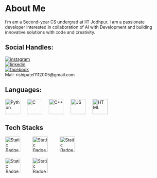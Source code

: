 
# About Me
  I’m am a Second-year CS undergrad at IIT Jodhpur. I am a passionate developer interested in collaboration of AI with Development and building innovative solutions with code and creativity.
  
## Social Handles:
<a href="https://www.instagram.com/rishi_kaneria/" >
 <img alt="instagram" src="https://img.shields.io/badge/Instagram-E4405F?logo=instagram&logoColor=white&link=https%3A%2F%2Fwww.instagram.com%2Frishi_kaneria%2F" class="inst" />
</a><br>
<a href="https://www.linkedin.com/in/rishi-kaneria-981b33280/">
 <img alt="linkedin" src="https://img.shields.io/badge/LinkedIn-0A66C2?style=plastic&logo=linkedin&logoColor=white&link=https%3A%2F%2Fwww.linkedin.com%2Fin%2Frishi-kaneria-981b33280" />
</a><br>
<a href="https://www.facebook.com/profile.php?id=100093983456054" >
 <img alt="facebook" src="https://img.shields.io/badge/Facebook-0866FF?style=plastic&logo=facebook&logoColor=white&link=https%3A%2F%2Fwww.facebook.com%2Fprofile.php%3Fid%3D100093983456054" />
</a><br>
Mail: rishipatel1112005@gmail.com

## Languages:
<img src='https://img.shields.io/badge/-3776AB?logo=python&logoColor=white' alt='Python' height='50px'/> &emsp;
<img src='https://img.shields.io/badge/-A8B9CC?logo=C&logoColor=white' alt='C' height='50px'/>  &emsp;
<img src='https://img.shields.io/badge/-00599C?logo=C%2B%2B&logoColor=white' alt='C++' height='50px'/> &emsp;
<img src='https://img.shields.io/badge/-F7DF1E?logo=javascript&logoColor=white' alt='JS' height='50px'/>  &emsp;
<img src='https://img.shields.io/badge/-E34F26?style=plastic&logo=html5&logoColor=white' alt='HTML' height='50px'/>
## Tech Stacks
<p>
<img alt="Static Badge" src="https://img.shields.io/badge/React-blue?style=for-the-badge&logo=react&logoSize=auto&labelColor=black&color=%2361DAFB&link=https%3A%2F%2Freact.dev%2F" height='50px'/>  &emsp; &emsp;     
<img alt="Static Badge" src="https://img.shields.io/badge/Node-green?style=for-the-badge&logo=nodedotjs&logoSize=auto&labelColor=black&color=%235FA04E&link=https%3A%2F%2Fnodejs.org%2Fen" height='50px'/>  &emsp; &emsp;
<img alt="Static Badge" src="https://img.shields.io/badge/Bootstrap-black?style=for-the-badge&logo=bootstrap&logoSize=auto&labelColor=black&color=%237952B3&link=https%3A%2F%2Fgetbootstrap.com%2F" height='50px'/> <br><br>
<img alt="Static Badge" src="https://img.shields.io/badge/Tailwind-black?style=for-the-badge&logo=tailwindcss&logoSize=auto&labelColor=black&color=%2306B6D4&link=https%3A%2F%2Ftailwindcss.com%2F" height='50px'> &emsp; &emsp;
<img alt="Static Badge" src="https://img.shields.io/badge/Firebase-black?style=for-the-badge&logo=firebase&logoSize=auto&labelColor=black&color=%23DD2C00&link=https%3A%2F%2Ffirebase.google.com%2F" height='50px'/> 
</p>



<!---
Rk1805/Rk1805 is a ✨ special ✨ repository because its `README.md` (this file) appears on your GitHub profile.
You can click the Preview link to take a look at your changes.
--->
